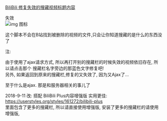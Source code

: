 [BiliBili 修复失效的搜藏视频标题内容](https://greasyfork.org/zh-CN/scripts/371687-bilibili-%E4%BF%AE%E5%A4%8D%E5%A4%B1%E6%95%88%E7%9A%84%E6%90%9C%E8%97%8F%E8%A7%86%E9%A2%91%E6%A0%87%E9%A2%98%E5%86%85%E5%AE%B9)

失效<br>
![img 图标](https://greasyfork.org/system/screenshots/screenshots/000/012/311/original/%E6%90%9C%E7%8B%97%E6%88%AA%E5%9B%BE20180829083502.png?1536661517)


这个脚本不会在B站找到被删除的视频的文件,只会让你知道搜藏的是什么的东西没了<br>

注:<br>

由于使用了ajax请求方式, 所以再打开别的搜藏栏的时候失效的视频依旧存在, 所以请点击那个 搜藏栏名字旁边的那蓝色文字修复吧!<br>
另外, 如果返回到原来的搜藏栏,修复的又失效了, 因为又Ajax了...<br>

至于什么是ajax. 那是和服务器相关的事儿了<br>


2018-9-11 改:
搭配 BiliBili Plus内容增强版 实用更佳: https://userstyles.org/styles/161272/bilibili-plus<br>
里面包含了更多的搜藏栏, 所以请直接使用增强版, 安装了更多的搜藏栏的请使用增强版,<br>
